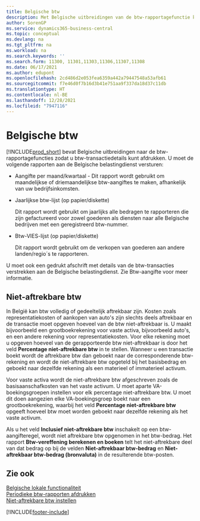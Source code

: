```yaml
---
title: Belgische btw
description: Met Belgische uitbreidingen van de btw-rapportagefunctie kunt u eenvoudig btw-transactiedetails afdrukken.
author: SorenGP
ms.service: dynamics365-business-central
ms.topic: conceptual
ms.devlang: na
ms.tgt_pltfrm: na
ms.workload: na
ms.search.keywords: ''
ms.search.form: 11300, 11301,11303,11306,11307,11308
ms.date: 06/17/2021
ms.author: edupont
ms.openlocfilehash: 2cd486d2e053fea6359a442a79447548a53afb61
ms.sourcegitcommit: f7e46d0f7b16d3b41e751aa9f337da18d37c11db
ms.translationtype: HT
ms.contentlocale: nl-BE
ms.lasthandoff: 12/28/2021
ms.locfileid: "7947116"
---
```

# <a name="belgian-vat"></a>Belgische btw

[!INCLUDE[prod_short](../../includes/prod_short.md)] bevat Belgische uitbreidingen naar de btw-rapportagefuncties zodat u btw-transactiedetails kunt afdrukken. U moet de volgende rapporten aan de Belgische belastingdienst versturen:  

- Aangifte per maand/kwartaal - Dit rapport wordt gebruikt om maandelijkse of driemaandelijkse btw-aangiftes te maken, afhankelijk van uw bedrijfsinkomsten.  

- Jaarlijkse btw-lijst (op papier/diskette)

    Dit rapport wordt gebruikt om jaarlijks alle bedragen te rapporteren die zijn gefactureerd voor zowel goederen als diensten naar alle Belgische bedrijven met een geregistreerd btw-nummer.  

- Btw-VIES-lijst (op papier/diskette)

    Dit rapport wordt gebruikt om de verkopen van goederen aan andere landen/regio´s te rapporteren.  

U moet ook een gedrukt afschrift met details van de btw-transacties verstrekken aan de Belgische belastingdienst. Zie Btw-aangifte voor meer informatie.  

## <a name="non-deductible-vat"></a>Niet-aftrekbare btw

In België kan btw volledig of gedeeltelijk aftrekbaar zijn. Kosten zoals representatiekosten of aankopen van auto's zijn slechts deels aftrekbaar en de transactie moet opgeven hoeveel van de btw niet-aftrekbaar is. U maakt bijvoorbeeld een grootboekrekening voor vaste activa, bijvoorbeeld auto's, en een andere rekening voor representatiekosten. Voor elke rekening moet u opgeven hoeveel van de gerapporteerde btw niet-aftrekbaar is door het veld **Percentage niet-aftrekbare btw** in te stellen. Wanneer u een transactie boekt wordt de aftrekbare btw dan geboekt naar de corresponderende btw-rekening en wordt de niet-aftrekbare btw opgeteld bij het basisbedrag en geboekt naar dezelfde rekening als een materieel of immaterieel activum.  

Voor vaste activa wordt de niet-aftrekbare btw afgeschreven zoals de basisaanschafkosten van het vaste activum. U moet aparte VA-boekingsgroepen instellen voor elk percentage niet-aftrekbare btw. U moet dit doen aangezien elke VA-boekingsgroep boekt naar een grootboekrekening, waarbij het veld **Percentage niet-aftrekbare btw** opgeeft hoeveel btw moet worden geboekt naar dezelfde rekening als het vaste activum.  

Als u het veld **Inclusief niet-aftrekbare btw** inschakelt op een btw-aangifteregel, wordt niet aftrekbare btw opgenomen in het btw-bedrag. Het rapport **Btw-vereffening berekenen en boeken** telt het niet-aftrekbare deel van dat bedrag op bij de velden **Niet-aftrekbaar btw-bedrag** en **Niet-aftrekbaar btw-bedrag (bronvaluta)** in de resulterende btw-posten.  

## <a name="see-also"></a>Zie ook

[Belgische lokale functionaliteit](belgium-local-functionality.md)  
[Periodieke btw-rapporten afdrukken](how-to-print-periodic-vat-reports.md)  
[Niet-aftrekbare btw instellen](how-to-set-up-non-deductible-vat.md)  


[!INCLUDE[footer-include](../../includes/footer-banner.md)]